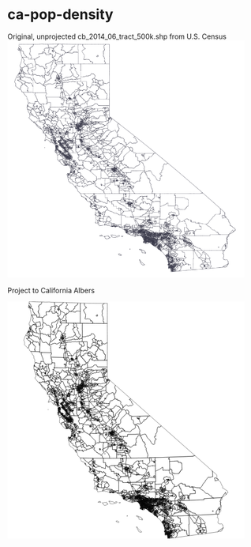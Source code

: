 # ca-pop-density
Original, unprojected cb_2014_06_tract_500k.shp from U.S. Census
<img src="https://raw.githubusercontent.com/orcutt989/d3js/master/ca-pop-density/png/ca-original.png" width="480" height="480">

Project to California Albers

![ca-albers](https://raw.githubusercontent.com/orcutt989/d3js/master/ca-pop-density/png/ca-albers.png)


